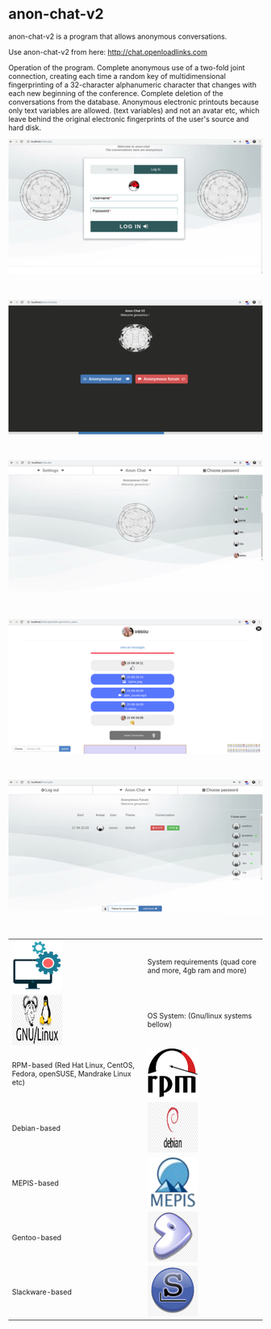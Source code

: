 
# anon-chat-v2
anon-chat-v2 is a program that allows anonymous conversations.

Use anon-chat-v2 from here: http://chat.openloadlinks.com

Operation of the program.
Complete anonymous use of a two-fold joint connection, creating each time a random key of multidimensional fingerprinting of a 32-character alphanumeric character that changes with each new beginning of the conference.
Complete deletion of the conversations from the database.
Anonymous electronic printouts because only text variables are allowed. (text variables) and not an avatar etc, which leave behind the original electronic fingerprints of the user's source and hard disk.

![screenshots/1](screenshots/1.png) <br> <br> <br>

![screenshots/2](screenshots/2.png) <br> <br> <br>

![screenshots/3](screenshots/3.png) <br> <br> <br>

![screenshots/4](screenshots/4.png) <br> <br> <br>

![screenshots/5](screenshots/5.png) <br> <br> <br>


<table>

<tr>
     <td> <img width="100" height="100" src="screenshots/system_requirements.png"> </td>
  <td> System requirements (quad core and more, 4gb ram and more) </td>
   </tr>
   
  <tr>
   <td> <img align="left" width="100" height="100" src="screenshots/os.jpg"> </td>
   <td>  OS System: (Gnu/linux systems bellow) </td>
  </tr>
 
 <tr>
  <td> RPM-based (Red Hat Linux, CentOS, Fedora, openSUSE, Mandrake Linux etc) </td>     
  <td>   <img width="100" height="100" src="screenshots/rpm.png"> </td>   
</tr>
  
 <tr>
  <td> Debian-based </td>
  <td> <img width="100" height="100" src="screenshots/debian.jpg"> </td>
 </tr>
     
 <tr>    
  <td> MEPIS-based </td> 
  <td> <img width="100" height="100" src="screenshots/mepis.png"> </td> 
</tr>

<tr>
 <td> Gentoo-based </td>
  <td> <img width="100" height="100" src="screenshots/gentoo.jpg"> </td>
</tr>
     
<tr>     
  <td> Slackware-based </td>
  <td> <img width="100" height="100" src="screenshots/slackware.jpg"> </td>      
</tr>

</table>
